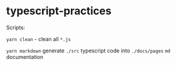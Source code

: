 # typescript-practices

Scripts:

`yarn clean` - clean all `*.js`

`yarn markdown` generate `./src` typescript code into `./docs/pages` `md` documentation
